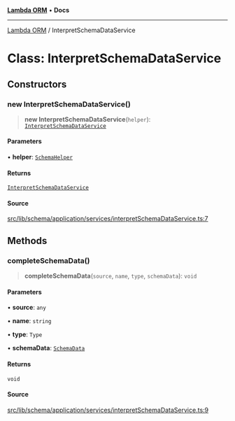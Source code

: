 [**Lambda ORM**](../README.md) • **Docs**

***

[Lambda ORM](../README.md) / InterpretSchemaDataService

# Class: InterpretSchemaDataService

## Constructors

### new InterpretSchemaDataService()

> **new InterpretSchemaDataService**(`helper`): [`InterpretSchemaDataService`](InterpretSchemaDataService.md)

#### Parameters

• **helper**: [`SchemaHelper`](SchemaHelper.md)

#### Returns

[`InterpretSchemaDataService`](InterpretSchemaDataService.md)

#### Source

[src/lib/schema/application/services/interpretSchemaDataService.ts:7](https://github.com/lambda-orm/lambdaorm-base/blob/7ab89b6bcd2fea05971e688ab15feca3a500d972/src/lib/schema/application/services/interpretSchemaDataService.ts#L7)

## Methods

### completeSchemaData()

> **completeSchemaData**(`source`, `name`, `type`, `schemaData`): `void`

#### Parameters

• **source**: `any`

• **name**: `string`

• **type**: `Type`

• **schemaData**: [`SchemaData`](../interfaces/SchemaData.md)

#### Returns

`void`

#### Source

[src/lib/schema/application/services/interpretSchemaDataService.ts:9](https://github.com/lambda-orm/lambdaorm-base/blob/7ab89b6bcd2fea05971e688ab15feca3a500d972/src/lib/schema/application/services/interpretSchemaDataService.ts#L9)

